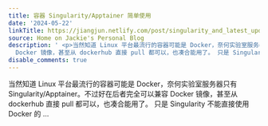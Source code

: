 ```yaml
---
title: 容器 Singularity/Apptainer 简单使用
date: '2024-05-22'
linkTitle: https://jiangjun.netlify.com/post/singularity_and_latest_updates/
source: Home on Jackie's Personal Blog
description: ' <p>当然知道 Linux 平台最流行的容器可能是 Docker，奈何实验室服务器只有 Singularity/Apptainer。不过好在后者完全可以兼容
  Docker 镜像，甚至从 dockerhub 直接 pull 都可以，也凑合能用了。 只是 Singularity 不能直接使用 Docker 的 ...'
disable_comments: true
---
```

 <p>当然知道 Linux 平台最流行的容器可能是 Docker，奈何实验室服务器只有 Singularity/Apptainer。不过好在后者完全可以兼容 Docker 镜像，甚至从 dockerhub 直接 pull 都可以，也凑合能用了。 只是 Singularity 不能直接使用 Docker 的 ...
